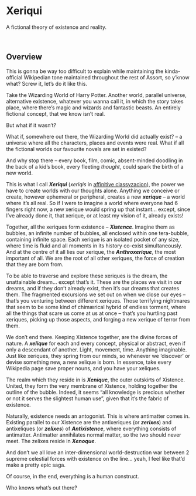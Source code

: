 # Xeriqui
<!-- #QUARK live! -->

A fictional theory of existence and reality.


<br>


## Overview

This is gonna be way too difficult to explain while maintaining the kinda-official Wikipedian tone maintained throughout the rest of Assort, so y’know what? Screw it, let’s do it like this.

Take the Wizarding World of Harry Potter. Another world, parallel universe, alternative existence, whatever you wanna call it, in which the story takes place, where there’s magic and wizards and fantastic beasts. An entirely fictional concept, that we know isn’t real.

But what if it wasn’t?

What if, somewhere out there, the Wizarding World did actually exist? – a universe where all the characters, places and events were real. What if all the fictional worlds our favourite novels are set in existed?

And why stop there – every book, film, comic, absent-minded doodling in the back of a kid’s book, every fleeting *thought*, could spark the birth of a new world.

This is what I call ***Xeriqui*** (*xeriqis* in [affinitive classyzacion](../affine/readme.md)), the power we have to create worlds with our thoughts alone. Anything we conceive or create, however ephemeral or peripheral, creates a new ***xerique*** – a world where it’s all real. So if I were to imagine a world where everyone had 6 fingers right now, a new xerique would spring up that instant... except, since I’ve already done it, that xerique, or at least my vision of it, already exists!

Together, all the xeriques form existence – ***Xistence***. Imagine them as bubbles, an infinite number of bubbles, all enclosed within one tera-bubble, containing infinite space. Each xerique is an isolated pocket of any size, where time is fluid and all moments in its history co-exist simultaneously. And at the centre of it all lies our xerique, the ***Anthroxerique***, the most important of all. We are the root of all other xeriques, the force of creation that they are born from.

To be able to traverse and explore these xeriques is the dream, the unattainable dream... except that’s it. These are the places we visit in our dreams, and if they don’t already exist, then it’s our dreams that creates them. The fragmented excursions we set out on when we close our eyes – that’s you venturing between different xeriques. Those terrifying nightmares that seem to be some kind of chimærical hybrid of endless torment, where all the things that scare us come at us at once – that’s you hurtling past xeriques, picking up those aspects, and forging a new xerique of terror from them.

We don’t end there. Keeping Xistence together, are the divine forces of nature. A ***xelique*** for each and every concept, physical or abstract, even if only a descendant of another. Light, movement, time. Anything imaginable. Just like xeriques, they spring from our minds, so whenever we ‘discover’ or devise something new, a new xelique is born. In essence, take every Wikipedia page save proper nouns, and you have your xeliques.

The realm which they reside in is ***Xenique***, the outer outskirts of Xistence. United, they form the very membrane of Xistence, holding together the outline of the bubble. Indeed, it seems “all knowledge is precious whether or not it serves the slightest human use”, given that it’s the fabric of existence.

Naturally, existence needs an antogonist. This is where antimatter comes in. Existing parallel to our Xistence are the antixeriques (or ***zerixes***) and antixeliques (or ***zelixes***) of ***Antixistence***, where everything consists of antimatter. Antimatter annihilates normal matter, so the two should never meet. The zelixes reside in ***Xenoque***.

And don’t we all love an inter-dimensional world-destruction war between 2 supreme celestial forces with existence on the line... yeah, I feel like that’d make a pretty epic saga.

Of course, in the end, everything is a human construct.

Who knows what’s out there?

<!-- #QUARK
EXPORT: xeriqui/index
STYLE: auto
POLARITY: dark
-->
